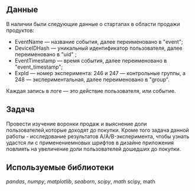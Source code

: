
 ## Данные

В наличии были следующие данные о  стартапах в области продажи продуктов:

- EventName — название события, далее переименовано в "event";
- DeviceIDHash — уникальный идентификатор пользователя, далее переименовано в "uid" ;
- EventTimestamp — время события, далее переименовано в "event_timestamp";
- ExpId — номер эксперимента: 246 и 247 — контрольные группы, а 248 — экспериментальная, далее переименовано в "group".

Каждая запись в логе — это действие пользователя, или событие.

## Задача

Провести  изучение воронки продаж и выяснение доли пользователей,которые доходят до покупки. Кроме того задача данной работы -
исследование результатов А/A/B-эксперимента, чтобы узнать удастся ли с применениемновых шрифтов в дизайне приложения повлиять 
на увеличение доли пользователей дошедших до покупки.
 

## Используемые библиотеки
*pandas*, *numpy*,  *matplotlib*, *seaborn*, *scipy*, *math*
scipy, math
 
  
